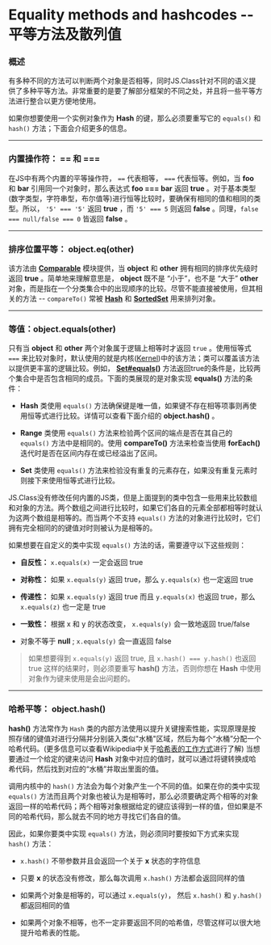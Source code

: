 # Equality methods and hashcodes -- 平等方法及散列值 #

### 概述 ###

有多种不同的方法可以判断两个对象是否相等，同时JS.Class针对不同的语义提供了多种平等方法。非常重要的是要了解部分框架的不同之处，并且将一些平等方法进行整合以更方便地使用。

如果你想要使用一个实例对象作为 **Hash** 的键，那么必须要重写它的 `equals()` 和 `hash()` 方法；下面会介绍更多的信息。

----------

### 内置操作符： == 和 === ###

在JS中有两个内置的平等操作符， `==` 代表相等， `===` 代表恒等。例如，当 **foo** 和 **bar** 引用同一个对象时，那么表达式 **foo === bar** 返回 **true** 。对于基本类型(数字类型，字符串型，布尔值等)进行恒等比较时，要确保有相同的值和相同的类型。所以， `'5' === '5'` 返回 **true** ，而 `'5' === 5` 则返回 **false** 。同理，`false === null/false === 0` 皆返回 **false** 。

----------

### 排序位置平等： object.eq(other) ###

该方法由 **[Comparable](../标准库/comparable.md)** 模块提供，当 **object** 和 **other** 拥有相同的排序优先级时返回 **true** 。简单地来理解意思是， **object** 既不是 “小于”，也不是 “大于” **other** 对象，而是指在一个分类集合中的出现顺序的比较。尽管不能直接被使用，但其相关的方法 -- `compareTo()` 常被 **[Hash](../标准库/hash.md)** 和 **[SortedSet](../标准库/sortedset.md)** 用来排列对象。

----------

### 等值：object.equals(other) ###

只有当 **object** 和 **other** 两个对象属于逻辑上相等时才返回 `true` 。使用恒等式 `===` 来比较对象时，默认使用的就是内核([Kernel](./kernel.md))中的该方法；类可以覆盖该方法以提供更丰富的逻辑比较。例如， **[Set#equals](../标准库/set.md)()** 方法返回true的条件是，比较两个集合中是否包含相同的成员。下面的类展现的是对象实现 **equals()** 方法的条件：

- **Hash** 类使用 `equals()` 方法确保键是唯一值，如果键不存在相等项事则再使用恒等式进行比较。详情可以查看下面介绍的 **object.hash()** 。

- **Range** 类使用 `equals()` 方法来检验两个区间的端点是否在其自己的 `equals()` 方法中是相同的。使用 **compareTo()** 方法来检查当使用 **forEach()** 迭代时是否在区间内存在或已经溢出了区间。

- **Set** 类使用 `equals()` 方法来检验没有重复的元素存在，如果没有重复元素时则接下来使用恒等式进行比较。

JS.Class没有修改任何内置的JS类，但是上面提到的类中包含一些用来比较数组和对象的方法。两个数组之间进行比较时，如果它们各自的元素全部都相等时就认为这两个数组是相等的。而当两个不支持 `equals()` 方法的对象进行比较时，它们拥有完全相同的的键值对时则被认为是相等的。

如果想要在自定义的类中实现 `equals()` 方法的话，需要遵守以下这些规则：

- **自反性：** `x.equals(x)` 一定会返回 true

- **对称性：** 如果 `x.equals(y)` 返回 true，那么 `y.equals(x)` 也一定返回 true

- **传递性：** 如果 `x.equals(y)` 返回 true 而且 `y.equals(x)` 也返回 true，那么 `x.equals(z)` 也一定是 true

- **一致性：** 根据 x 和 y 的状态改变， `x.equals(y)` 会一致地返回 true/false

- 对象不等于 **null** ; `x.equals(y)` 会一直返回 false

> 如果想要得到 `x.equals(y)` 返回 true, 且 `x.hash() === y.hash()` 也返回 true 这样的结果时，则必须要重写 **hash()** 方法，否则你想在 **Hash** 中使用对象作为键来使用是会出问题的。 


----------

### 哈希平等： object.hash() ###

**hash()** 方法常作为 `Hash` 类的内部方法使用以提升关键搜索性能，实现原理是按照存储的键值对进行分隔并分别装入类似"水桶"区域，然后为每个“水桶”分配一个哈希代码。(更多信息可以查看Wikipedia中关于[哈希表的工作方式](http://en.wikipedia.org/wiki/Hash_table)进行了解) 当想要通过一个给定的键来访问 **Hash** 对象中对应的值时，就可以通过将键转换成哈希代码，然后找到对应的“水桶”并取出里面的值。

调用内核中的 `hash()` 方法会为每个对象产生一个不同的值。如果在你的类中实现 `equals()` 方法而且两个对象也被认为是相等时，那么必须要确定两个相等的对象返回一样的哈希代码；两个相等对象根据给定的键应该得到一样的值，但如果是不同的哈希代码，那么就去不同的地方寻找它们各自的值。

因此，如果你要类中实现 `equals()` 方法，则必须同时要按如下方式来实现 `hash()` 方法：

- `x.hash()` 不带参数并且会返回一个关于 **x** 状态的字符信息

- 只要 **x** 的状态没有修改，那么每次调用 `x.hash()` 方法都会返回同样的值

- 如果两个对象是相等的，可以通过 `x.equals(y)`， 然后 `x.hash()` 和 `y.hash()` 都返回相同的值

- 如果两个对象不相等，也不一定非要返回不同的哈希值，尽管这样可以很大地提升哈希表的性能。
